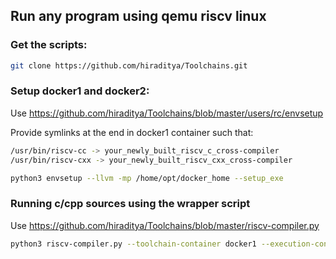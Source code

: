 ## Run any program using qemu riscv linux

### Get the scripts:
```sh
git clone https://github.com/hiraditya/Toolchains.git
```

### Setup docker1 and docker2:
Use https://github.com/hiraditya/Toolchains/blob/master/users/rc/envsetup

Provide symlinks at the end in docker1 container such that:
```sh
/usr/bin/riscv-cc -> your_newly_built_riscv_c_cross-compiler
/usr/bin/riscv-cxx -> your_newly_built_riscv_cxx_cross-compiler
```
```sh
python3 envsetup --llvm -mp /home/opt/docker_home --setup_exe
```

### Running c/cpp sources using the wrapper script
Use https://github.com/hiraditya/Toolchains/blob/master/riscv-compiler.py

```sh
python3 riscv-compiler.py --toolchain-container docker1 --execution-container docker2  file.c file1.c file2.c -o riscv.out -O3
```

